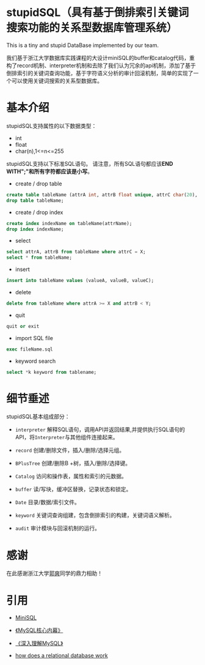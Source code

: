 # stupidSQL（具有基于倒排索引关键词搜索功能的关系型数据库管理系统）
This is a tiny and stupid DataBase implemented by our team.

我们基于浙江大学数据库实践课程的大设计miniSQL的buffer和catalog代码，重构了record机制、interpreter机制和去除了我们认为冗余的api机制，添加了基于倒排索引的关键词查询功能，基于字符语义分析的审计回滚机制，简单的实现了一个可以使用关键词搜索的关系型数据库。

# 基本介绍
stupidSQL支持属性的以下数据类型：

* int
* float
* char(n),1<=n<=255

stupidSQL支持以下标准SQL语句。
请注意，所有SQL语句都应该**END WITH";"**和**所有字符都应该是小写**。

* create / drop table
```sql
create table tableName (attrA int, attrB float unique, attrC char(20), primary key(attrX));
drop table tableName;
```

* create / drop index
```sql
create index indexName on tableName(attrName);
drop index indexName;
```

* select
```sql
select attrA, attrB from tableName where attrC = X;
select * from tableName;
```

* insert
```sql
insert into tableName values (valueA, valueB, valueC);
```

* delete
```sql
delete from tableName where attrA >= X and attrB < Y;
```
* quit
```sql
quit or exit
```
* import SQL file
```sql
exec fileName.sql
```
* keyword search
```sql
select *k keyword from tablename; 
```
# 细节垂述
stupidSQL基本组成部分：

* `interpreter`
解释SQL语句，调用API并返回结果,并提供执行SQL语句的API，将`Interpreter`与其他组件连接起来。

* `record`
创建/删除文件，插入/删除/选择元组。

* `BPlusTree`
创建/删除B +树，插入/删除/选择键。

* `Catalog`
访问和操作表，属性和索引的元数据。

* `buffer`
读/写块，缓冲区替换，记录状态和锁定。

* `Date`
目录/数据/索引文件。

* `keyword`
关键词查询组建，包含倒排索引的构建，关键词语义解析。

* `audit`
审计模块与回滚机制的运行。



# 感谢
在此感谢浙江大学[郭爽](https://github.com/sbj1234567892010)同学的鼎力相助！


# 引用
* [MiniSQL](https://github.com/davendw49/Awwwesome-MiniSQL "MiniSQL")

* [《MySQL核心内幕》](https://book.douban.com/subject/4219798/)
* [《深入理解MySQL》](https://book.douban.com/subject/4022870/)
* [how does a relational database work](http://coding-geek.com/how-databases-work/ "guidebook")
